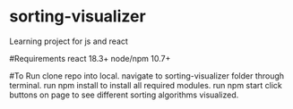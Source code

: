 # sorting-visualizer
Learning project for js and react

#Requirements
react 18.3+
node/npm 10.7+

#To Run
clone repo into local.
navigate to sorting-visualizer folder through terminal.
run npm install to install all required modules.
run npm start
click buttons on page to see different sorting algorithms visualized.
